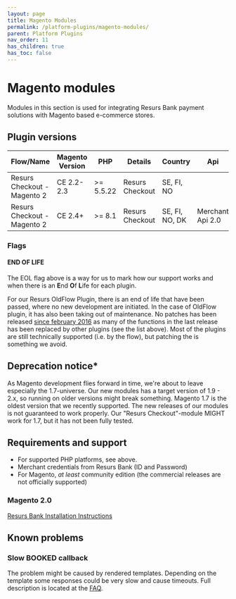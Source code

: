 ```yaml
---
layout: page
title: Magento Modules
permalink: /platform-plugins/magento-modules/
parent: Platform Plugins
nav_order: 11
has_children: true
has_toc: false
---
```




# Magento modules 

Modules in this section is used for integrating Resurs Bank payment
solutions with Magento based e-commerce stores.

## Plugin versions

| Flow/Name | Magento Version | PHP | Details | Country | Api |Documentation | Links and downloadables | Support |
|-----------|-----------------|-----|---------|---------|---------|---------------|-------------------------|---------|
| Resurs Checkout - Magento 2                                     | CE 2.2-2.3      | \>= 5.5.22 | Resurs Checkout | SE, FI, NO|  | [ResursCheckout/Magento 2.x](https://test.resurs.com/docs/display/ecom/Resurs+Bank+Magento+2+payment+gateway+documentation)     | [Bitbucket](https://bitbucket.org/resursbankplugins/resurs-checkout-magento2)  | END OF LIFE |
| Resurs Checkout - Magento 2                                     | CE 2.4+         | \>= 8.1    | Resurs Checkout | SE, FI, NO, DK | Merchant Api 2.0 | [ResursCheckout/Magento 2.4+](71794717)[RB/Magento 2.4+ Installation Instruction](71794809)                                     | [Marketplace](https://marketplace.magento.com/resursbank-magento-all.html)     | SUPPORTED   |

### Flags
#### END OF LIFE
The EOL flag above is a way for us to mark how our support works and
when there is an **E**nd **O**f **L**ife for each plugin.

For our Resurs OldFlow Plugin, there is an end of life that have been
passed, where no new development are initiated. In the case of OldFlow
plugin, it has also been taking out of maintenance. No patches has been
released [since february
2016](https://bitbucket.org/resursbankplugins/resurs-oldflow-plugin-magento1/src/24c27b1335522a952802ba935f776f953d728c0d/CHANGELOG?at=master&fileviewer=file-view-default#CHANGELOG-3)
as many of the functions in the last release has been replaced by other
plugins (see the list above). Most of the plugins are still technically
supported (i.e. by the flow), but patching the is something we avoid.

## Deprecation notice\*
As Magento development flies forward in time, we're about to leave
especially the 1.7-universe. Our new modules has a target version of
1.9 - 2.x, so running on older versions might break something. Magento
1.7 is the oldest version that we recently supported. The new releases
of our modules is not guaranteed to work properly. Our "Resurs
Checkout"-module MIGHT work for 1.7, but it has not been fully tested.

## Requirements and support
- For supported PHP platforms, see above.
- Merchant credentials from Resurs Bank (ID and Password)
- For Magento, *at least* community edition (the commercial releases are
  not officially supported)

### Magento 2.0
[Resurs Bank Installation
Instructions](../../../attachments/1476277/68812805.pdf)

## Known problems
### Slow BOOKED callback
The problem might be caused by rendered templates. Depending on the
template some responses could be very slow and cause timeouts. Full
description is located at the [FAQ](faq).

